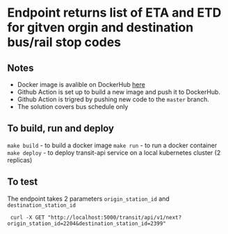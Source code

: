 # Endpoint returns list of ETA and ETD for gitven orgin and destination bus/rail stop codes

## Notes
- Docker image is avalible on DockerHub [here](https://hub.docker.com/repository/docker/nikitany/transit-api)
- Github Action is set up to build a new image and push it to DockerHub.
- Github Action is trigred by pushing new code to the `master` branch.
- The solution covers bus schedule only

## To build, run and deploy
`make build`  - to build a docker image
`make run`    - to run a docker container
`make deploy` - to deploy transit-api service on a local kubernetes cluster (2 replicas)

## To test
The endpoint takes 2 parameters `origin_station_id` and `destination_station_id`
```
 curl -X GET "http://localhost:5000/transit/api/v1/next?origin_station_id=2204&destination_station_id=2399"
```

